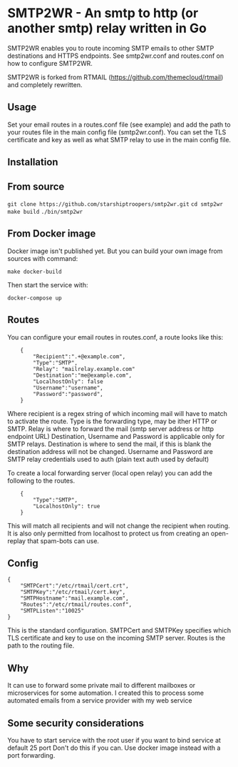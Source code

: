 # SMTP2WR - An smtp to http (or another smtp) relay written in Go

SMTP2WR enables you to route incoming SMTP emails to other SMTP destinations and HTTPS endpoints.
See smtp2wr.conf and routes.conf on how to configure SMTP2WR.

SMTP2WR is forked from RTMAIL (https://github.com/themecloud/rtmail) and completely rewritten.

## Usage

Set your email routes in a routes.conf file (see example) and add the path to your routes file in the main config file (smtp2wr.conf).
You can set the TLS certificate and key as well as what SMTP relay to use in the main config file. 

## Installation

## From source

`git clone https://github.com/starshiptroopers/smtp2wr.git`
`cd smtp2wr`
`make build`
`./bin/smtp2wr`

## From Docker image

Docker image isn't published yet. But you can build your own image from sources with command:

`make docker-build`

Then start the service with:

`docker-compose up`

## Routes

You can configure your email routes in routes.conf, a route looks like this:
```
    {
        "Recipient":".+@example.com",
        "Type":"SMTP",
        "Relay": "mailrelay.example.com"
        "Destination":"me@example.com",
        "LocalhostOnly": false
        "Username":"username",
        "Password":"password",
    }
```
Where recipient is a regex string of which incoming mail will have to match to activate the route. 
Type is the forwarding type, may be ither HTTP or SMTP.
Relay is where to forward the mail (smtp server address or http endpoint URL) 
Destination, Username and Password is applicable only for SMTP relays.
Destination is where to send the mail, if this is blank the destination address will not be changed.
Username and Password are SMTP relay credentials used to auth (plain text auth used by default) 

To create a local forwarding server (local open relay) you can add the following to the routes.
```
    {
        "Type":"SMTP",
        "LocalhostOnly": true
    }
```
This will match all recipients and will not change the recipient when routing. It is also only permitted from localhost to protect us from creating an open-replay that spam-bots can use.

## Config

```
{
    "SMTPCert":"/etc/rtmail/cert.crt",
    "SMTPKey":"/etc/rtmail/cert.key",
    "SMTPHostname":"mail.example.com",
    "Routes":"/etc/rtmail/routes.conf",
    "SMTPListen":"10025"
}
```
This is the standard configuration. 
SMTPCert and SMTPKey specifies which TLS certificate and key to use on the incoming SMTP server.
Routes is the path to the routing file.

## Why

It can use to forward some private mail to different mailboxes or microservices for some automation.
I created this to process some automated emails from a service provider with my web service  

## Some security considerations

You have to start service with the root user if you want to bind service at default 25 port
Don't do this if you can. Use docker image instead with a port forwarding.
